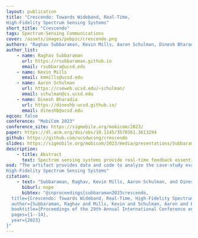 ```yaml
---
layout: publication
title: "Crescendo: Towards Wideband, Real-Time,
High-Fidelity Spectrum Sensing Systems"
short_title: "Crescendo"
tags: Spectrum-Sensing Communications
cover: /assets/images/pubpic/crescendo.png
authors: "Raghav Subbaraman, Kevin Mills, Aaron Schulman, Dinesh Bharadia"
author_list:
    - name: Raghav Subbaraman
      url: https://rsubbaraman.github.io
      email: rsubbara@ucsd.edu
    - name: Kevin Mills
      email: kmmills@ucsd.edu
    - name: Aaron Schulman
      url: https://cseweb.ucsd.edu/~schulman/
      email: schulman@cs.ucsd.edu
    - name: Dinesh Bharadia
      url: https://dineshb-ucsd.github.io/
      email: dineshb@ucsd.edu
eqcon: false
conference: "MobiCom 2023"
conference_site: https://sigmobile.org/mobicom/2023/
paper: https://dl.acm.org/doi/abs/10.1145/3570361.3613294
github: https://github.com/ucsdwcsng/crescendo
slides: https://sigmobile.org/mobicom/2023/media/presentations/SubbaramanCrescendo.pdf
description:
    - title: Abstract
      text: Spectrum sensing systems provide real-time feedback essential for spectrum sharing. However, the growth of spectrum sharing is limited by the capabilities of these spectrum sensors. Sharing a new frequency band is only possible if sensors can detect activity in that band with sufficient time granularity and signal fidelity to meet spectrum sharing policy requirements. In this work, we introduce Crescendo, a system design that shows we can achieve wideband, real-time, high-fidelity spectrum sensing using sweeping spectrum sensors. We first provide an analysis that demonstrates there are operating points of sweeping sensors that can sense multiple popular protocols. Then we demonstrate these sensors can be built in practice with an adaptive gain superheterodyne RF frontend with high-fidelity LO generation, and evaluate a prototype built with COTS components. In our benchmarks, Crescendo outperforms prior wideband spectrum sensors, achieving a 30 dB increase in dynamic range and 10 dB increase in SNR.
osd: "The artifact provides data and code to analyze the case-study evaluations in the paper Crescendo: Towards Wideband, Real-Time,
High-Fidelity Spectrum Sensing Systems"
citation:
    - text: "Subbaraman, Raghav, Kevin Mills, Aaron Schulman, and Dinesh Bharadia. \"Crescendo: Towards Wideband, Real-Time, High-Fidelity Spectrum Sensing Systems.\" In Proceedings of the 29th Annual International Conference on Mobile Computing and Networking, pp. 1-14. 2023."
      biburl: nope
      bibtex: "@inproceedings{subbaraman2023crescendo,
  title={Crescendo: Towards Wideband, Real-Time, High-Fidelity Spectrum Sensing Systems},
  author={Subbaraman, Raghav and Mills, Kevin and Schulman, Aaron and Bharadia, Dinesh},
  booktitle={Proceedings of the 29th Annual International Conference on Mobile Computing and Networking},
  pages={1--14},
  year={2023}
}"
---
```


